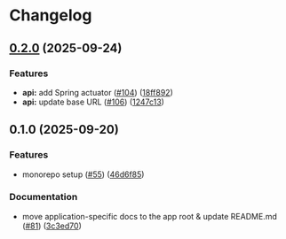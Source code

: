 # Changelog

## [0.2.0](https://github.com/nednella/echo/compare/api@v0.1.0...api@v0.2.0) (2025-09-24)


### Features

* **api:** add Spring actuator ([#104](https://github.com/nednella/echo/issues/104)) ([18ff892](https://github.com/nednella/echo/commit/18ff8921ccfc5dc32dd9106db73b1f00002bad99))
* **api:** update base URL ([#106](https://github.com/nednella/echo/issues/106)) ([1247c13](https://github.com/nednella/echo/commit/1247c13fa4c33057dd8c2010323f55c1978425d7))

## 0.1.0 (2025-09-20)


### Features

* monorepo setup ([#55](https://github.com/nednella/echo/issues/55)) ([46d6f85](https://github.com/nednella/echo/commit/46d6f858b8fccd9b24b6d220845ab5fd3ab0228b))


### Documentation

* move application-specific docs to the app root & update README.md ([#81](https://github.com/nednella/echo/issues/81)) ([3c3ed70](https://github.com/nednella/echo/commit/3c3ed70ab630099278793424e0504564a009d547))
